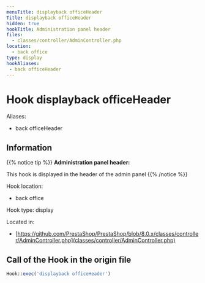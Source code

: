 ```yaml
---
menuTitle: displayback officeHeader
Title: displayback officeHeader
hidden: true
hookTitle: Administration panel header
files:
  - classes/controller/AdminController.php
location:
  - back office
type: display
hookAliases:
 - back officeHeader
---
```


# Hook displayback officeHeader

Aliases: 
 - back officeHeader



## Information

{{% notice tip %}}
**Administration panel header:** 

This hook is displayed in the header of the admin panel
{{% /notice %}}

Hook location:
  - back office

Hook type: display

Located in: 
  - [https://github.com/PrestaShop/PrestaShop/blob/8.0.x/classes/controller/AdminController.php](classes/controller/AdminController.php)

## Call of the Hook in the origin file

```php
Hook::exec('displayback officeHeader')
```